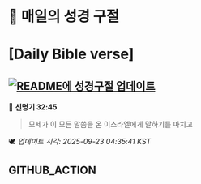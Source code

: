 # 🙏 매일의 성경 구절
# [Daily Bible verse]
## [![README에 성경구절 업데이트](https://github.com/DONGSUKA/first_test/actions/workflows/update-readme-bible.yml/badge.svg)](https://github.com/DONGSUKA/first_test/actions/workflows/update-readme-bible.yml)
<!-- START_BIBLE_VERSE -->
📖 **신명기 32:45**
> 모세가 이 모든 말씀을 온 이스라엘에게 말하기를 마치고

🕊️ _업데이트 시각: 2025-09-23 04:35:41 KST_
  <!-- END_BIBLE_VERSE -->
## GITHUB_ACTION
